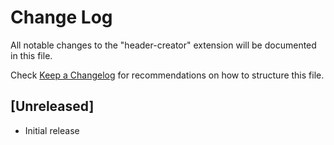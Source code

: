 # Change Log

All notable changes to the "header-creator" extension will be documented in this file.

Check [Keep a Changelog](http://keepachangelog.com/) for recommendations on how to structure this file.

## [Unreleased]

- Initial release